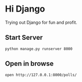 # Hi Django

Trying out Django for fun and profit.

## Start Server

```shell
python manage.py runserver 8000
```

## Open in browse

```shell
open http://127.0.0.1:8000/polls/
```
